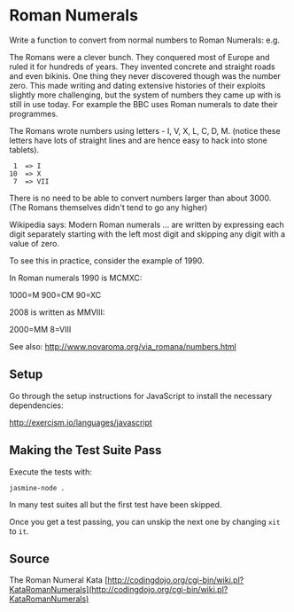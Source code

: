 # Roman Numerals

Write a function to convert from normal numbers to Roman Numerals: e.g.

The Romans were a clever bunch. They conquered most of Europe and ruled
it for hundreds of years. They invented concrete and straight roads and
even bikinis. One thing they never discovered though was the number
zero. This made writing and dating extensive histories of their exploits
slightly more challenging, but the system of numbers they came up with
is still in use today. For example the BBC uses Roman numerals to date
their programmes.

The Romans wrote numbers using letters - I, V, X, L, C, D, M. (notice
these letters have lots of straight lines and are hence easy to hack
into stone tablets).

```
 1  => I
10  => X
 7  => VII
```

There is no need to be able to convert numbers larger than about 3000.
(The Romans themselves didn't tend to go any higher)

Wikipedia says: Modern Roman numerals ... are written by expressing each
digit separately starting with the left most digit and skipping any
digit with a value of zero.

To see this in practice, consider the example of 1990.

In Roman numerals 1990 is MCMXC:

1000=M
900=CM
90=XC

2008 is written as MMVIII:

2000=MM
8=VIII

See also: http://www.novaroma.org/via_romana/numbers.html

## Setup

Go through the setup instructions for JavaScript to
install the necessary dependencies:

http://exercism.io/languages/javascript

## Making the Test Suite Pass

Execute the tests with:

    jasmine-node .

In many test suites all but the first test have been skipped.

Once you get a test passing, you can unskip the next one by
changing `xit` to `it`.

## Source

The Roman Numeral Kata [http://codingdojo.org/cgi-bin/wiki.pl?KataRomanNumerals](http://codingdojo.org/cgi-bin/wiki.pl?KataRomanNumerals)
